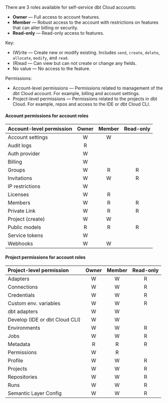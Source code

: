 
There are 3 roles available for self-service dbt Cloud accounts:

- **Owner** &mdash; Full access to account features.
- **Member** &mdash; Robust access to the account with restrictions on features that can alter billing or security.
- **Read-only** &mdash; Read-only access to features.

Key:

* (W)rite &mdash; Create new or modify existing. Includes `send`, `create`, `delete`, `allocate`, `modify`, and `read`.
* (R)ead &mdash; Can view but can not create or change any fields.
* No value &mdash; No access to the feature.

Permissions: 

* Account-level permissions &mdash; Permissions related to management of the dbt Cloud account. For example, billing and account settings.
* Project-level permissions &mdash; Permissions related to the projects in dbt Cloud. For example, repos and access to the IDE or dbt Cloud CLI. 


#### Account permissions for account roles

| Account-level permission| Owner | Member | Read-only |
|:-------------------------|:----:|:------:|:---------:|
| Account settings        |   W   |   W    |           |
| Audit logs              |   R   |        |           |
| Auth provider           |   W   |        |           |
| Billing                 |   W   |        |           |
| Groups                  |   W   |   R    |    R      |
| Invitations             |   W   |   W    |    R      |
| IP restrictions         |   W   |        |           |
| Licenses                |   W   |   R    |           |
| Members                 |   W   |   R    |    R      |
| Private Link            |   W   |   R    |    R      |
| Project (create)        |   W   |   W    |           |
| Public models           |   R   |   R    |    R      |
| Service tokens          |   W   |        |           |
| Webhooks                |   W   |   W    |           |

#### Project permissions for account roles

|Project-level permission | Owner | Member  | Read-only | 
|:------------------------|:-----:|:-------:|:---------:|
| Adapters                |   W   |    W    |    R      | 
| Connections             |   W   |    W    |    R      |
| Credentials             |   W   |    W    |    R      |
| Custom env. variables   |   W   |    W    |    R      |
| dbt adapters            |   W   |    W    |           |
| Develop (IDE or dbt Cloud CLI)| W |  W    |           |
| Environments            |   W   |    W    |    R      |
| Jobs                    |   W   |    W    |    R      |
| Metadata                |   R   |    R    |    R      |
| Permissions             |   W   |    R    |           |
| Profile                 |   W   |    W    |    R      |
| Projects                |   W   |    W    |    R      |
| Repositories            |   W   |    W    |    R      |
| Runs                    |   W   |    W    |    R      |
| Semantic Layer Config   |   W   |    W    |    R      |


